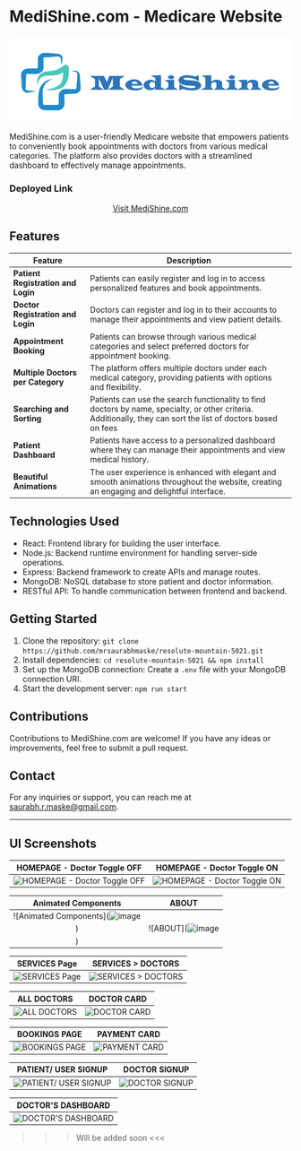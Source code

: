 # MediShine.com - Medicare Website

<div align="center">
  <img src="./src/Images/logox.png" alt="MediShine.com Logo">
</div>

MediShine.com is a user-friendly Medicare website that empowers patients to conveniently book appointments with doctors from various medical categories. The platform also provides doctors with a streamlined dashboard to effectively manage appointments.

### Deployed Link

<div align="center">
  <a href="https://medshine.vercel.app">Visit MediShine.com</a>
</div>

## Features

| Feature                           | Description                                                                                      |
|-----------------------------------|--------------------------------------------------------------------------------------------------|
| **Patient Registration and Login**| Patients can easily register and log in to access personalized features and book appointments. |
| **Doctor Registration and Login** | Doctors can register and log in to their accounts to manage their appointments and view patient details. |
| **Appointment Booking**           | Patients can browse through various medical categories and select preferred doctors for appointment booking. |
| **Multiple Doctors per Category** | The platform offers multiple doctors under each medical category, providing patients with options and flexibility. |
| **Searching and Sorting**         | Patients can use the search functionality to find doctors by name, specialty, or other criteria. Additionally, they can sort the list of doctors based on fees|
| **Patient Dashboard**             | Patients have access to a personalized dashboard where they can manage their appointments and view medical history. |
| **Beautiful Animations**          | The user experience is enhanced with elegant and smooth animations throughout the website, creating an engaging and delightful interface. |

## Technologies Used

- React: Frontend library for building the user interface.
- Node.js: Backend runtime environment for handling server-side operations.
- Express: Backend framework to create APIs and manage routes.
- MongoDB: NoSQL database to store patient and doctor information.
- RESTful API: To handle communication between frontend and backend.

## Getting Started

1. Clone the repository: `git clone https://github.com/mrsaurabhmaske/resolute-mountain-5021.git`
2. Install dependencies: `cd resolute-mountain-5021 && npm install`
3. Set up the MongoDB connection: Create a `.env` file with your MongoDB connection URI.
4. Start the development server: `npm run start`

## Contributions

Contributions to MediShine.com are welcome! If you have any ideas or improvements, feel free to submit a pull request.

## Contact

For any inquiries or support, you can reach me at [saurabh.r.maske@gmail.com](mailto:saurabh.r.maske@gmail.com).

---

## UI Screenshots

|  HOMEPAGE - Doctor Toggle OFF |  HOMEPAGE - Doctor Toggle ON |
|:-----------------------------:|:---------------------------:|
| ![HOMEPAGE - Doctor Toggle OFF](https://github.com/mrsaurabhmaske/resolute-mountain-5021/assets/123891687/0858f1c1-3051-495e-9287-4f66378c1fd2) | ![HOMEPAGE - Doctor Toggle ON](https://github.com/mrsaurabhmaske/resolute-mountain-5021/assets/123891687/cc3fb3fc-3663-4f89-a265-650eea2897e0) |

| Animated Components | ABOUT |
|:-------------------:|:-----:|
| ![Animated Components](![image](https://github.com/mrsaurabhmaske/resolute-mountain-5021/assets/123891687/dc6c4891-147b-4596-a3bb-0d3ae87ea94e)
) | ![ABOUT](![image](https://github.com/mrsaurabhmaske/resolute-mountain-5021/assets/123891687/85db0f67-ed6b-4b75-8755-54a004b6b1c2)
) |

| SERVICES Page | SERVICES > DOCTORS |
|:-------------:|:------------------:|
| ![SERVICES Page](https://example.com/medishine/services.png) | ![SERVICES > DOCTORS](https://example.com/medishine/services_doctors.png) |

| ALL DOCTORS | DOCTOR CARD |
|:-----------:|:-----------:|
| ![ALL DOCTORS](https://example.com/medishine/all_doctors.png) | ![DOCTOR CARD](https://example.com/medishine/doctor_card.png) |

| BOOKINGS PAGE | PAYMENT CARD |
|:-------------:|:------------:|
| ![BOOKINGS PAGE](https://example.com/medishine/bookings_page.png) | ![PAYMENT CARD](https://example.com/medishine/payment_card.png) |

| PATIENT/ USER SIGNUP | DOCTOR SIGNUP |
|:-------------------:|:-------------:|
| ![PATIENT/ USER SIGNUP](https://example.com/medishine/patient_signup.png) | ![DOCTOR SIGNUP](https://example.com/medishine/doctor_signup.png) |

| DOCTOR'S DASHBOARD |
|:------------------:|
| ![DOCTOR'S DASHBOARD](https://example.com/medishine/doctor_dashboard.png) |

>>> Will be added soon <<<
